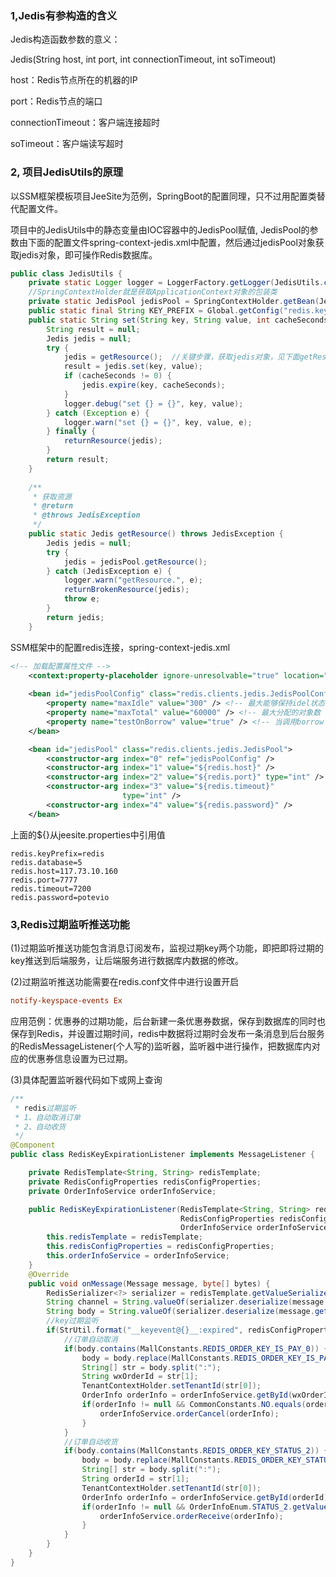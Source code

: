 ### 1,Jedis有参构造的含义

Jedis构造函数参数的意义：

Jedis(String host, int port, int connectionTimeout, int soTimeout) 

host：Redis节点所在的机器的IP

port：Redis节点的端口

connectionTimeout：客户端连接超时

soTimeout：客户端读写超时

### 2, 项目JedisUtils的原理

以SSM框架模板项目JeeSite为范例，SpringBoot的配置同理，只不过用配置类替代配置文件。

项目中的JedisUtils中的静态变量由IOC容器中的JedisPool赋值, JedisPool的参数由下面的配置文件spring-context-jedis.xml中配置，然后通过jedisPool对象获取jedis对象，即可操作Redis数据库。

```java
public class JedisUtils {
	private static Logger logger = LoggerFactory.getLogger(JedisUtils.class);
	//SpringContextHolder就是获取ApplicationContext对象的包装类
	private static JedisPool jedisPool = SpringContextHolder.getBean(JedisPool.class);
	public static final String KEY_PREFIX = Global.getConfig("redis.keyPrefix");
    public static String set(String key, String value, int cacheSeconds) {
		String result = null;
		Jedis jedis = null;
		try {
			jedis = getResource();  //关键步骤，获取jedis对象，见下面getResource()方法
			result = jedis.set(key, value);
			if (cacheSeconds != 0) {
				jedis.expire(key, cacheSeconds);
			}
			logger.debug("set {} = {}", key, value);
		} catch (Exception e) {
			logger.warn("set {} = {}", key, value, e);
		} finally {
			returnResource(jedis);
		}
		return result;
	}
    
    /**
	 * 获取资源
	 * @return
	 * @throws JedisException
	 */
	public static Jedis getResource() throws JedisException {
		Jedis jedis = null;
		try {
			jedis = jedisPool.getResource();
		} catch (JedisException e) {
			logger.warn("getResource.", e);
			returnBrokenResource(jedis);
			throw e;
		}
		return jedis;
	}
```

SSM框架中的配置redis连接，spring-context-jedis.xml

```xml
<!-- 加载配置属性文件 -->
	<context:property-placeholder ignore-unresolvable="true" location="classpath:jeesite.properties" />
	
	<bean id="jedisPoolConfig" class="redis.clients.jedis.JedisPoolConfig">
		<property name="maxIdle" value="300" /> <!-- 最大能够保持idel状态的对象数  -->
		<property name="maxTotal" value="60000" /> <!-- 最大分配的对象数 -->
		<property name="testOnBorrow" value="true" /> <!-- 当调用borrow Object方法时，是否进行有效性检查 -->
	</bean>

	<bean id="jedisPool" class="redis.clients.jedis.JedisPool">
		<constructor-arg index="0" ref="jedisPoolConfig" />  
		<constructor-arg index="1" value="${redis.host}" />
		<constructor-arg index="2" value="${redis.port}" type="int" />
		<constructor-arg index="3" value="${redis.timeout}"
						 type="int" />
		<constructor-arg index="4" value="${redis.password}" />
	</bean>
```

上面的${}从jeesite.properties中引用值

```properties
redis.keyPrefix=redis
redis.database=5
redis.host=117.73.10.160
redis.port=7777
redis.timeout=7200
redis.password=potevio
```

### 3,Redis过期监听推送功能

(1)过期监听推送功能包含消息订阅发布，监视过期key两个功能，即把即将过期的key推送到后端服务，让后端服务进行数据库内数据的修改。

(2)过期监听推送功能需要在redis.conf文件中进行设置开启

```conf
notify-keyspace-events Ex
```

应用范例：优惠券的过期功能，后台新建一条优惠券数据，保存到数据库的同时也保存到Redis，并设置过期时间，redis中数据将过期时会发布一条消息到后台服务的RedisMessageListener(个人写的)监听器，监听器中进行操作，把数据库内对应的优惠券信息设置为已过期。

(3)具体配置监听器代码如下或网上查询

```java
/**
 * redis过期监听
 * 1、自动取消订单
 * 2、自动收货
 */
@Component
public class RedisKeyExpirationListener implements MessageListener {

	private RedisTemplate<String, String> redisTemplate;
	private RedisConfigProperties redisConfigProperties;
	private OrderInfoService orderInfoService;

	public RedisKeyExpirationListener(RedisTemplate<String, String> redisTemplate,
									  RedisConfigProperties redisConfigProperties,
									  OrderInfoService orderInfoService){
		this.redisTemplate = redisTemplate;
		this.redisConfigProperties = redisConfigProperties;
		this.orderInfoService = orderInfoService;
	}
	@Override
	public void onMessage(Message message, byte[] bytes) {
		RedisSerializer<?> serializer = redisTemplate.getValueSerializer();
		String channel = String.valueOf(serializer.deserialize(message.getChannel()));
		String body = String.valueOf(serializer.deserialize(message.getBody()));
		//key过期监听
		if(StrUtil.format("__keyevent@{}__:expired", redisConfigProperties.getDatabase()).equals(channel)){
			//订单自动取消
			if(body.contains(MallConstants.REDIS_ORDER_KEY_IS_PAY_0)) {
				body = body.replace(MallConstants.REDIS_ORDER_KEY_IS_PAY_0, "");
				String[] str = body.split(":");
				String wxOrderId = str[1];
				TenantContextHolder.setTenantId(str[0]);
				OrderInfo orderInfo = orderInfoService.getById(wxOrderId);
				if(orderInfo != null && CommonConstants.NO.equals(orderInfo.getIsPay())){//只有待支付的订单能取消
					orderInfoService.orderCancel(orderInfo);
				}
			}
			//订单自动收货
			if(body.contains(MallConstants.REDIS_ORDER_KEY_STATUS_2)) {
				body = body.replace(MallConstants.REDIS_ORDER_KEY_STATUS_2, "");
				String[] str = body.split(":");
				String orderId = str[1];
				TenantContextHolder.setTenantId(str[0]);
				OrderInfo orderInfo = orderInfoService.getById(orderId);
				if(orderInfo != null && OrderInfoEnum.STATUS_2.getValue().equals(orderInfo.getStatus())){//只有待收货的订单能收货
					orderInfoService.orderReceive(orderInfo);
				}
			}
		}
	}
}
```

